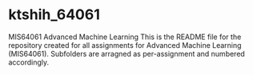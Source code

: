 # ktshih_64061
MIS64061 Advanced Machine Learning
This is the README file for the repository created for all assignments for Advanced Machine Learning (MIS64061).
Subfolders are arragned as per-assignment and numbered accordingly.
